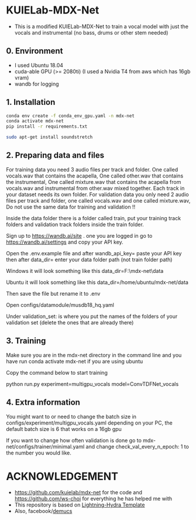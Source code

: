 # KUIELab-MDX-Net

- This is a modified KUIELab-MDX-Net to train a vocal model with just the vocals and instrumental (no bass, drums or other stem needed)

## 0. Environment

- I used Ubuntu 18.04
- cuda-able GPU (>= 2080ti) (I used a Nvidia T4 from aws which has 16gb vram)
- wandb for logging

## 1. Installation

```bash
conda env create -f conda_env_gpu.yaml -n mdx-net
conda activate mdx-net
pip install -r requirements.txt

sudo apt-get install soundstretch
```

## 2. Preparing data and files

For training data you need 3 audio files per track and folder. One called vocals.wav that contains the acapella, One called other.wav that contains the instrumental, One called mixture.wav that contains the acapella from vocals.wav and instrumental from other.wav mixed together. Each track in your dataset needs its own folder.
For validation data you only need 2 audio files per track and folder, one called vocals.wav and one called mixture.wav, Do not use the same data for training and validation !!

Inside the data folder there is a folder called train, put your training track folders and validation track folders inside the train folder.

Sign up to https://wandb.ai/site . one you are logged in go to https://wandb.ai/settings and copy your API key.

Open the .env.example file and after wandb_api_key= paste your API key then after data_dir= enter your data folder path (not train folder path)

Windows it will look something like this data_dir=F:\mdx-net\data

Ubuntu it will look something like this data_dir=/home/ubuntu/mdx-net/data

Then save the file but rename it to .env

Open configs/datamodule/musdb18_hq.yaml
 
Under validation_set: is where you put the names of the folders of your validation set (delete the ones that are already there)

## 3. Training

Make sure you are in the mdx-net directory in the command line and you have run conda activate mdx-net if you are using ubuntu

Copy the command below to start training

python run.py experiment=multigpu_vocals model=ConvTDFNet_vocals

## 4. Extra information

You might want to or need to change the batch size in configs/experiment/multigpu_vocals.yaml depending on your PC, the default batch size is 6 that works on a 16gb gpu

If you want to change how often validation is done go to mdx-net/configs/trainer/minimal.yaml and change check_val_every_n_epoch: 1 to the number you would like.

# ACKNOWLEDGEMENT
- https://github.com/kuielab/mdx-net for the code and https://github.com/ws-choi for everything he has helped me with 
- This repository is based on [Lightning-Hydra Template](https://github.com/ashleve/lightning-hydra-template)
- Also, facebook/[demucs](https://github.com/facebookresearch/demucs)
